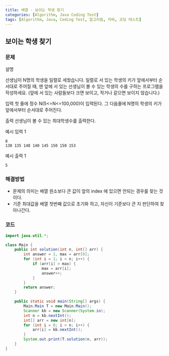 ```yaml
---
title: 배열 - 보이는 학생 찾기
categories: [Algorithm, Java Coding Test]
tags: [Algorithm, Java, Coding Test, 알고리즘, 자바, 코딩 테스트]
---
```


## 보이는 학생 찾기 

### 문제
설명

선생님이 N명의 학생을 일렬로 세웠습니다. 일렬로 서 있는 학생의 키가 앞에서부터 순서대로 주어질 때, 맨 앞에 서 있는
선생님이 볼 수 있는 학생의 수를 구하는 프로그램을 작성하세요. (앞에 서 있는 사람들보다 크면 보이고, 작거나 같으면 보이지 않습니다.)


입력
첫 줄에 정수 N(5<=N<=100,000)이 입력된다. 그 다음줄에 N명의 학생의 키가 앞에서부터 순서대로 주어진다.


출력
선생님이 볼 수 있는 최대학생수를 출력한다.


예시 입력 1
```text
8
130 135 148 140 145 150 150 153
```

예시 출력 1
```
5
```

### 해결방법

- 문제의 의미는 배열 원소보다 큰 값이 앞의 index 에 있으면 안되는 경우를 찾는 것이다.
- 기준 최대값을 배열 첫번째 값으로 초기화 하고, 자신이 기준보다 큰 지 판단하여 찾아나간다.

### 코드

```java
import java.util.*;

class Main {
    public int solution(int n, int[] arr) {
        int answer = 1, max = arr[0];
        for (int i = 1; i < n; i++) {
            if (arr[i] > max) {
                max = arr[i];
                answer++;
            }
        }
        return answer;
    }

    public static void main(String[] args) {
        Main.Main T = new Main.Main();
        Scanner kb = new Scanner(System.in);
        int n = kb.nextInt();
        int[] arr = new int[n];
        for (int i = 0; i < n; i++) {
            arr[i] = kb.nextInt();
        }
        System.out.print(T.solution(n, arr));
    }
}

```

